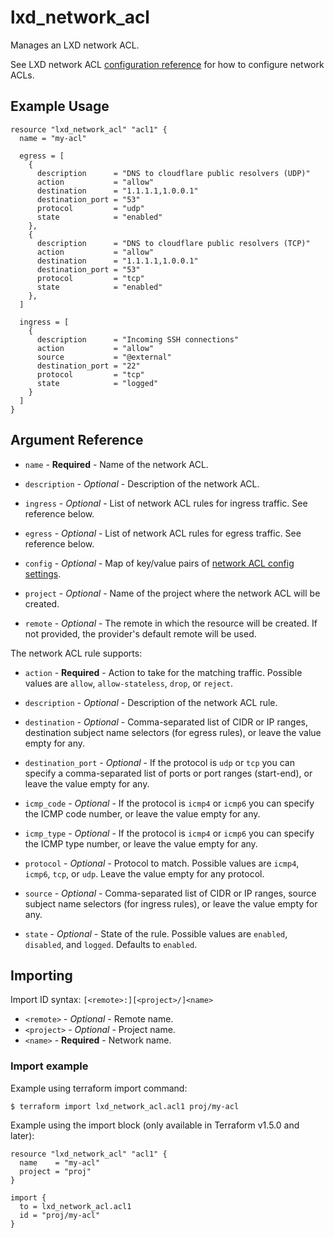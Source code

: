 # lxd_network_acl

Manages an LXD network ACL.

See LXD network ACL [configuration reference](https://documentation.ubuntu.com/lxd/en/latest/howto/network_acls/) for how to configure network ACLs.

## Example Usage

```hcl
resource "lxd_network_acl" "acl1" {
  name = "my-acl"

  egress = [
    {
      description      = "DNS to cloudflare public resolvers (UDP)"
      action           = "allow"
      destination      = "1.1.1.1,1.0.0.1"
      destination_port = "53"
      protocol         = "udp"
      state            = "enabled"
    },
    {
      description      = "DNS to cloudflare public resolvers (TCP)"
      action           = "allow"
      destination      = "1.1.1.1,1.0.0.1"
      destination_port = "53"
      protocol         = "tcp"
      state            = "enabled"
    },
  ]

  ingress = [
    {
      description      = "Incoming SSH connections"
      action           = "allow"
      source           = "@external"
      destination_port = "22"
      protocol         = "tcp"
      state            = "logged"
    }
  ]
}
```

## Argument Reference

* `name` - **Required** - Name of the network ACL.

* `description` - *Optional* - Description of the network ACL.

* `ingress` - *Optional* - List of network ACL rules for ingress traffic. See reference below.

* `egress` - *Optional* - List of network ACL rules for egress traffic. See reference below.

* `config` - *Optional* - Map of key/value pairs of
  [network ACL config settings](https://documentation.ubuntu.com/lxd/en/latest/howto/network_acls/).

* `project` - *Optional* - Name of the project where the network ACL will be created.

* `remote` - *Optional* - The remote in which the resource will be created. If
  not provided, the provider's default remote will be used.

The network ACL rule supports:

* `action` - **Required** - Action to take for the matching traffic. Possible values are `allow`, `allow-stateless`, `drop`, or `reject`.

* `description` - *Optional* - Description of the network ACL rule.

* `destination` - *Optional* - Comma-separated list of CIDR or IP ranges, destination subject name selectors (for egress rules), or leave the value empty for any.

* `destination_port` - *Optional* - If the protocol is `udp` or `tcp` you can specify a comma-separated list of ports or port ranges (start-end), or leave the value empty for any.

* `icmp_code` - *Optional* - If the protocol is `icmp4` or `icmp6` you can specify the ICMP code number, or leave the value empty for any.

* `icmp_type` - *Optional* - If the protocol is `icmp4` or `icmp6` you can specify the ICMP type number, or leave the value empty for any.

* `protocol` - *Optional* - Protocol to match. Possible values are `icmp4`, `icmp6`, `tcp`, or `udp`. Leave the value empty for any protocol.

* `source` - *Optional* - Comma-separated list of CIDR or IP ranges, source subject name selectors (for ingress rules), or leave the value empty for any.

* `state` - *Optional* - State of the rule. Possible values are `enabled`, `disabled`, and `logged`. Defaults to `enabled`.

## Importing

Import ID syntax: `[<remote>:][<project>/]<name>`

* `<remote>` - *Optional* - Remote name.
* `<project>` - *Optional* - Project name.
* `<name>` - **Required** - Network name.

### Import example

Example using terraform import command:

```shell
$ terraform import lxd_network_acl.acl1 proj/my-acl
```

Example using the import block (only available in Terraform v1.5.0 and later):

```hcl
resource "lxd_network_acl" "acl1" {
  name    = "my-acl"
  project = "proj"
}

import {
  to = lxd_network_acl.acl1
  id = "proj/my-acl"
}
```
